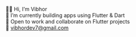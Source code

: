 👋🏽  Hi, I’m Vibhor  
🌱  I’m currently building apps using Flutter & Dart  
👀  Open to work and collaborate on Flutter projects   
📧  vibhordev7@gmail.com  

<!-- <iframe src="https://giphy.com/embed/sMZKApJQlx93RJAdxV" width="480" height="286" frameBorder="0" class="giphy-embed" allowFullScreen></iframe><p><a href="https://giphy.com/gifs/disneyprincess-sMZKApJQlx93RJAdxV">via GIPHY</a></p> -->

<!---
vibhorV5/vibhorV5 is a ✨ special ✨ repository because its `README.md` (this file) appears on your GitHub profile.
You can click the Preview link to take a look at your changes.
--->
<!-- https://giphy.com/embed/sMZKApJQlx93RJAdxV" width="480" height="286" -->
